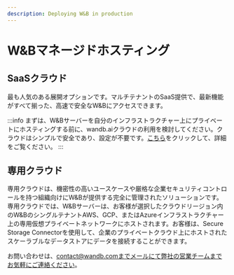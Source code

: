 ```yaml
---
description: Deploying W&B in production
---
```


# W&Bマネージドホスティング

## SaaSクラウド

最も人気のある展開オプションです。マルチテナントのSaaS提供で、最新機能がすべて揃った、高速で安全なW&Bにアクセスできます。

:::info
まずは、W&Bサーバーを自分のインフラストラクチャー上にプライベートにホスティングする前に、wandb.aiクラウドの利用を検討してください。クラウドはシンプルで安全であり、設定が不要です。[こちら](../../../quickstart.md)をクリックして、詳細をご覧ください。
:::

## 専用クラウド

専用クラウドは、機密性の高いユースケースや厳格な企業セキュリティコントロールを持つ組織向けにW&Bが提供する完全に管理されたソリューションです。専用クラウドでは、W&Bサーバーは、お客様が選択したクラウドリージョン内のW&BのシングルテナントAWS、GCP、またはAzureインフラストラクチャー上の専用仮想プライベートネットワークにホストされます。お客様は、Secure Storage Connectorを使用して、企業のプライベートクラウド上にホストされたスケーラブルなデータストアにデータを接続することができます。

お問い合わせは、contact@wandb.comまでメールにて弊社の営業チームまでお気軽にご連絡ください。